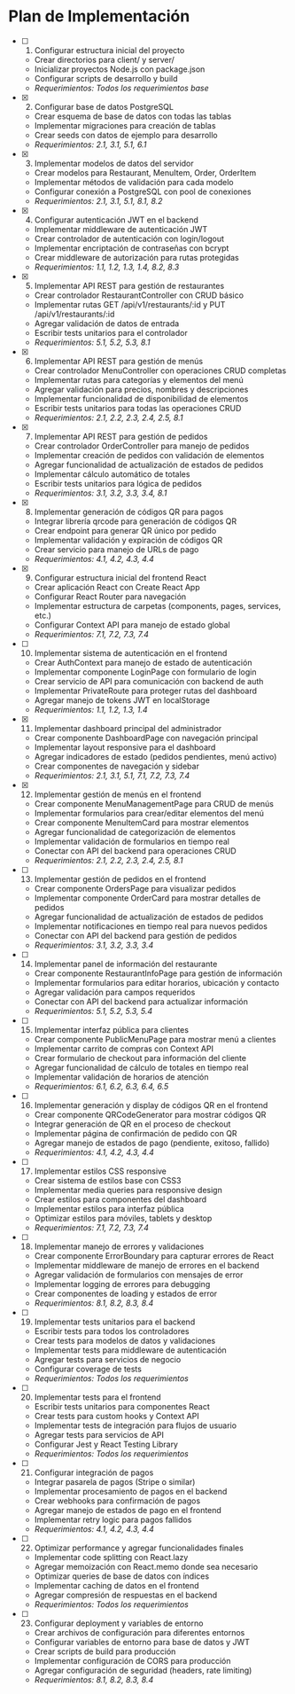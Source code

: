 # Plan de Implementación

- [ ] 1. Configurar estructura inicial del proyecto
  - Crear directorios para client/ y server/
  - Inicializar proyectos Node.js con package.json
  - Configurar scripts de desarrollo y build
  - _Requerimientos: Todos los requerimientos base_

- [x] 2. Configurar base de datos PostgreSQL
  - Crear esquema de base de datos con todas las tablas
  - Implementar migraciones para creación de tablas
  - Crear seeds con datos de ejemplo para desarrollo
  - _Requerimientos: 2.1, 3.1, 5.1, 6.1_

- [x] 3. Implementar modelos de datos del servidor
  - Crear modelos para Restaurant, MenuItem, Order, OrderItem
  - Implementar métodos de validación para cada modelo
  - Configurar conexión a PostgreSQL con pool de conexiones
  - _Requerimientos: 2.1, 3.1, 5.1, 8.1, 8.2_

- [x] 4. Configurar autenticación JWT en el backend
  - Implementar middleware de autenticación JWT
  - Crear controlador de autenticación con login/logout
  - Implementar encriptación de contraseñas con bcrypt
  - Crear middleware de autorización para rutas protegidas
  - _Requerimientos: 1.1, 1.2, 1.3, 1.4, 8.2, 8.3_

- [x] 5. Implementar API REST para gestión de restaurantes
  - Crear controlador RestaurantController con CRUD básico
  - Implementar rutas GET /api/v1/restaurants/:id y PUT /api/v1/restaurants/:id
  - Agregar validación de datos de entrada
  - Escribir tests unitarios para el controlador
  - _Requerimientos: 5.1, 5.2, 5.3, 8.1_

- [x] 6. Implementar API REST para gestión de menús
  - Crear controlador MenuController con operaciones CRUD completas
  - Implementar rutas para categorías y elementos del menú
  - Agregar validación para precios, nombres y descripciones
  - Implementar funcionalidad de disponibilidad de elementos
  - Escribir tests unitarios para todas las operaciones CRUD
  - _Requerimientos: 2.1, 2.2, 2.3, 2.4, 2.5, 8.1_

- [x] 7. Implementar API REST para gestión de pedidos
  - Crear controlador OrderController para manejo de pedidos
  - Implementar creación de pedidos con validación de elementos
  - Agregar funcionalidad de actualización de estados de pedidos
  - Implementar cálculo automático de totales
  - Escribir tests unitarios para lógica de pedidos
  - _Requerimientos: 3.1, 3.2, 3.3, 3.4, 8.1_

- [x] 8. Implementar generación de códigos QR para pagos
  - Integrar librería qrcode para generación de códigos QR
  - Crear endpoint para generar QR único por pedido
  - Implementar validación y expiración de códigos QR
  - Crear servicio para manejo de URLs de pago
  - _Requerimientos: 4.1, 4.2, 4.3, 4.4_

- [x] 9. Configurar estructura inicial del frontend React
  - Crear aplicación React con Create React App
  - Configurar React Router para navegación
  - Implementar estructura de carpetas (components, pages, services, etc.)
  - Configurar Context API para manejo de estado global
  - _Requerimientos: 7.1, 7.2, 7.3, 7.4_

- [ ] 10. Implementar sistema de autenticación en el frontend
  - Crear AuthContext para manejo de estado de autenticación
  - Implementar componente LoginPage con formulario de login
  - Crear servicio de API para comunicación con backend de auth
  - Implementar PrivateRoute para proteger rutas del dashboard
  - Agregar manejo de tokens JWT en localStorage
  - _Requerimientos: 1.1, 1.2, 1.3, 1.4_

- [x] 11. Implementar dashboard principal del administrador
  - Crear componente DashboardPage con navegación principal
  - Implementar layout responsive para el dashboard
  - Agregar indicadores de estado (pedidos pendientes, menú activo)
  - Crear componentes de navegación y sidebar
  - _Requerimientos: 2.1, 3.1, 5.1, 7.1, 7.2, 7.3, 7.4_

- [x] 12. Implementar gestión de menús en el frontend
  - Crear componente MenuManagementPage para CRUD de menús
  - Implementar formularios para crear/editar elementos del menú
  - Crear componente MenuItemCard para mostrar elementos
  - Agregar funcionalidad de categorización de elementos
  - Implementar validación de formularios en tiempo real
  - Conectar con API del backend para operaciones CRUD
  - _Requerimientos: 2.1, 2.2, 2.3, 2.4, 2.5, 8.1_

- [ ] 13. Implementar gestión de pedidos en el frontend
  - Crear componente OrdersPage para visualizar pedidos
  - Implementar componente OrderCard para mostrar detalles de pedidos
  - Agregar funcionalidad de actualización de estados de pedidos
  - Implementar notificaciones en tiempo real para nuevos pedidos
  - Conectar con API del backend para gestión de pedidos
  - _Requerimientos: 3.1, 3.2, 3.3, 3.4_

- [ ] 14. Implementar panel de información del restaurante
  - Crear componente RestaurantInfoPage para gestión de información
  - Implementar formularios para editar horarios, ubicación y contacto
  - Agregar validación para campos requeridos
  - Conectar con API del backend para actualizar información
  - _Requerimientos: 5.1, 5.2, 5.3, 5.4_

- [ ] 15. Implementar interfaz pública para clientes
  - Crear componente PublicMenuPage para mostrar menú a clientes
  - Implementar carrito de compras con Context API
  - Crear formulario de checkout para información del cliente
  - Agregar funcionalidad de cálculo de totales en tiempo real
  - Implementar validación de horarios de atención
  - _Requerimientos: 6.1, 6.2, 6.3, 6.4, 6.5_

- [ ] 16. Implementar generación y display de códigos QR en el frontend
  - Crear componente QRCodeGenerator para mostrar códigos QR
  - Integrar generación de QR en el proceso de checkout
  - Implementar página de confirmación de pedido con QR
  - Agregar manejo de estados de pago (pendiente, exitoso, fallido)
  - _Requerimientos: 4.1, 4.2, 4.3, 4.4_

- [ ] 17. Implementar estilos CSS responsive
  - Crear sistema de estilos base con CSS3
  - Implementar media queries para responsive design
  - Crear estilos para componentes del dashboard
  - Implementar estilos para interfaz pública
  - Optimizar estilos para móviles, tablets y desktop
  - _Requerimientos: 7.1, 7.2, 7.3, 7.4_

- [ ] 18. Implementar manejo de errores y validaciones
  - Crear componente ErrorBoundary para capturar errores de React
  - Implementar middleware de manejo de errores en el backend
  - Agregar validación de formularios con mensajes de error
  - Implementar logging de errores para debugging
  - Crear componentes de loading y estados de error
  - _Requerimientos: 8.1, 8.2, 8.3, 8.4_

- [ ] 19. Implementar tests unitarios para el backend
  - Escribir tests para todos los controladores
  - Crear tests para modelos de datos y validaciones
  - Implementar tests para middleware de autenticación
  - Agregar tests para servicios de negocio
  - Configurar coverage de tests
  - _Requerimientos: Todos los requerimientos_

- [ ] 20. Implementar tests para el frontend
  - Escribir tests unitarios para componentes React
  - Crear tests para custom hooks y Context API
  - Implementar tests de integración para flujos de usuario
  - Agregar tests para servicios de API
  - Configurar Jest y React Testing Library
  - _Requerimientos: Todos los requerimientos_

- [ ] 21. Configurar integración de pagos
  - Integrar pasarela de pagos (Stripe o similar)
  - Implementar procesamiento de pagos en el backend
  - Crear webhooks para confirmación de pagos
  - Agregar manejo de estados de pago en el frontend
  - Implementar retry logic para pagos fallidos
  - _Requerimientos: 4.1, 4.2, 4.3, 4.4_

- [ ] 22. Optimizar performance y agregar funcionalidades finales
  - Implementar code splitting con React.lazy
  - Agregar memoización con React.memo donde sea necesario
  - Optimizar queries de base de datos con índices
  - Implementar caching de datos en el frontend
  - Agregar compresión de respuestas en el backend
  - _Requerimientos: Todos los requerimientos_

- [ ] 23. Configurar deployment y variables de entorno
  - Crear archivos de configuración para diferentes entornos
  - Configurar variables de entorno para base de datos y JWT
  - Crear scripts de build para producción
  - Implementar configuración de CORS para producción
  - Agregar configuración de seguridad (headers, rate limiting)
  - _Requerimientos: 8.1, 8.2, 8.3, 8.4_